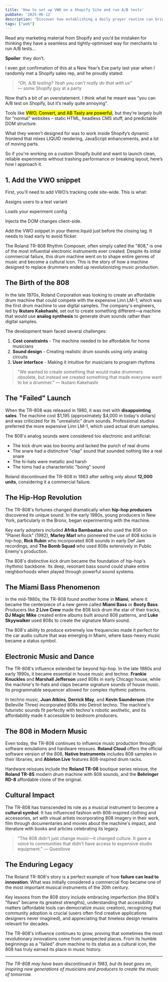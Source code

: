 ```yaml
---
title: 'How to set up VWO on a Shopify Site and run A/B tests'
pubDate: '2025-06-12'
description: "Discover how establishing a daily prayer routine can bring peace and spiritual growth to your life."
tags: ["web"]
---
```


Read any marketing material from Shopify and you’d be mistaken for thinking they have a seamless and tightly-optimised way for merchants to run A/B tests…

**Spoiler**: they don’t.

I even got confirmation of this at a New Year’s Eve party last year when I randomly met a Shopify sales rep, and he proudly stated:

> _“Oh, A/B testing? Yeah you can’t really do that with us”_<br>
> — some Shopify guy at a party

Now that’s a bit of an overstatement. I think what he meant was “you can A/B test on Shopify, but it’s really quite annoying”.

Tools like <mark>VWO, Convert, and AB Tasty are powerful</mark>, but they’re largely built for “normal” websites – static HTML, headless CMS stuff, and predictable DOM structure.

What they weren’t designed for was to work inside Shopify’s dynamic frontend that mixes LIQUID rendering, JavaScript enhancements, and a lot of moving parts.

So if you're working on a custom Shopify build and want to launch clean, reliable experiments without trashing performance or breaking layout, here’s how I approach it.

## 1. Add the VWO snippet

First, you’ll need to add VWO’s tracking code site-wide. This is what:

Assigns users to a test variant

Loads your experiment config

Injects the DOM changes client-side.

Add the VWO snippet in your theme.liquid just before the closing </head> tag. It needs to load early to avoid flicker.

The Roland TR-808 Rhythm Composer, often simply called the "808," is one of the most influential electronic instruments ever created. Despite its initial commercial failure, this drum machine went on to shape entire genres of music and become a cultural icon. This is the story of how a machine designed to replace drummers ended up revolutionizing music production.

## The Birth of the 808

In the late 1970s, Roland Corporation was looking to create an affordable drum machine that could compete with the expensive Linn LM-1, which was the first drum machine to use digital samples. The company's engineers, led by **Ikutaro Kakehashi**, set out to create something different—a machine that would use **analog synthesis** to generate drum sounds rather than digital samples.

The development team faced several challenges:

1. **Cost constraints** - The machine needed to be affordable for home musicians
2. **Sound design** - Creating realistic drum sounds using only analog circuits
3. **User interface** - Making it intuitive for musicians to program rhythms

> "We wanted to create something that would make drummers obsolete, but instead we created something that made everyone want to be a drummer." — Ikutaro Kakehashi

## The "Failed" Launch

When the TR-808 was released in 1980, it was met with **disappointing sales**. The machine cost \$1,195 (approximately \$4,000 in today's dollars) and was criticized for its "unrealistic" drum sounds. Professional studios preferred the more expensive Linn LM-1, which used actual drum samples.

The 808's analog sounds were considered too electronic and artificial:

- The kick drum was too boomy and lacked the punch of real drums
- The snare had a distinctive "clap" sound that sounded nothing like a real snare
- The hi-hats were metallic and harsh
- The toms had a characteristic "boing" sound

Roland discontinued the TR-808 in 1983 after selling only about **12,000 units**, considering it a commercial failure.

## The Hip-Hop Revolution

The TR-808's fortunes changed dramatically when **hip-hop producers** discovered its unique sound. In the early 1980s, young producers in New York, particularly in the Bronx, began experimenting with the machine.

Key early adopters included **Afrika Bambaataa** who used the 808 on "Planet Rock" (1982), **Marley Marl** who pioneered the use of 808 kicks in hip-hop, **Rick Rubin** who incorporated 808 sounds in early Def Jam recordings, and **The Bomb Squad** who used 808s extensively in Public Enemy's production.

The 808's distinctive kick drum became the foundation of hip-hop's rhythmic backbone. Its deep, resonant bass sound could shake entire neighborhoods when played through powerful sound systems.

## The Miami Bass Phenomenon

In the mid-1980s, the TR-808 found another home in **Miami**, where it became the centerpiece of a new genre called **Miami Bass** or **Booty Bass**. Producers like **2 Live Crew** made the 808 kick drum the star of their tracks, **DJ Magic Mike** created entire albums built around 808 patterns, and **Luke Skyywalker** used 808s to create the signature Miami sound.

The 808's ability to produce extremely low frequencies made it perfect for the car audio culture that was emerging in Miami, where bass-heavy music became a status symbol.

## Electronic Music and Dance

The TR-808's influence extended far beyond hip-hop. In the late 1980s and early 1990s, it became essential in house music and techno. **Frankie Knuckles** and **Marshall Jefferson** used 808s in early Chicago house, while the machine's hi-hats and claps became signature sounds of house music. Its programmable sequencer allowed for complex rhythmic patterns.

In techno music, **Juan Atkins**, **Derrick May**, and **Kevin Saunderson** (the Belleville Three) incorporated 808s into Detroit techno. The machine's futuristic sounds fit perfectly with techno's robotic aesthetic, and its affordability made it accessible to bedroom producers.

## The 808 in Modern Music

Even today, the TR-808 continues to influence music production through software emulations and hardware reissues. **Roland Cloud** offers the official software version of the 808, **Native Instruments** includes 808 samples in their libraries, and **Ableton Live** features 808-inspired drum racks.

Hardware reissues include the **Roland TR-08** boutique series reissue, the **Roland TR-8S** modern drum machine with 808 sounds, and the **Behringer RD-8** affordable clone of the original.

## Cultural Impact

The TR-808 has transcended its role as a musical instrument to become a **cultural symbol**. It has influenced fashion with 808-inspired clothing and accessories, art with visual artists incorporating 808 imagery in their work, film through documentaries and movies about the machine's impact, and literature with books and articles celebrating its legacy.

> "The 808 didn't just change music—it changed culture. It gave a voice to communities that didn't have access to expensive studio equipment." — Questlove

## The Enduring Legacy

The Roland TR-808's story is a perfect example of how **failure can lead to innovation**. What was initially considered a commercial flop became one of the most important musical instruments of the 20th century.

Key lessons from the 808 story include embracing imperfection (the 808's "flaws" became its greatest strengths), understanding that accessibility matters (affordable tools can democratize music creation), recognizing that community adoption is crucial (users often find creative applications designers never imagined), and appreciating that timeless design remains relevant for decades.

The TR-808's influence continues to grow, proving that sometimes the most revolutionary innovations come from unexpected places. From its humble beginnings as a "failed" drum machine to its status as a cultural icon, the 808 has truly earned its place in music history.

---

_The TR-808 may have been discontinued in 1983, but its beat goes on, inspiring new generations of musicians and producers to create the music of tomorrow._
